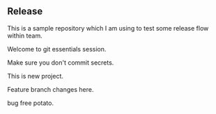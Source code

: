 ## Release

This is a sample repository which I am using to test some release flow within team.


Welcome to git essentials session.

Make sure you don't commit secrets.


This is new project.

Feature branch changes here.

bug free potato.
